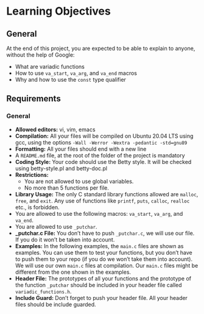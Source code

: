 # Learning Objectives

## General
At the end of this project, you are expected to be able to explain to anyone, without the help of Google:
- What are variadic functions
- How to use `va_start`, `va_arg`, and `va_end` macros
- Why and how to use the `const` type qualifier

## Requirements

### General
- **Allowed editors:** vi, vim, emacs
- **Compilation:** All your files will be compiled on Ubuntu 20.04 LTS using gcc, using the options `-Wall -Werror -Wextra -pedantic -std=gnu89`
- **Formatting:** All your files should end with a new line
- A `README.md` file, at the root of the folder of the project is mandatory
- **Coding Style:** Your code should use the Betty style. It will be checked using betty-style.pl and betty-doc.pl
- **Restrictions:**
  - You are not allowed to use global variables.
  - No more than 5 functions per file.
- **Library Usage:** The only C standard library functions allowed are `malloc`, `free`, and `exit`. Any use of functions like `printf`, `puts`, `calloc`, `realloc` etc., is forbidden.
- You are allowed to use the following macros: `va_start`, `va_arg`, and `va_end`.
- You are allowed to use `_putchar`.
- **_putchar.c File:** You don’t have to push `_putchar.c`, we will use our file. If you do it won’t be taken into account.
- **Examples:** In the following examples, the `main.c` files are shown as examples. You can use them to test your functions, but you don’t have to push them to your repo (if you do we won’t take them into account). We will use our own `main.c` files at compilation. Our `main.c` files might be different from the one shown in the examples.
- **Header File:** The prototypes of all your functions and the prototype of the function `_putchar` should be included in your header file called `variadic_functions.h`.
- **Include Guard:** Don’t forget to push your header file. All your header files should be include guarded.

